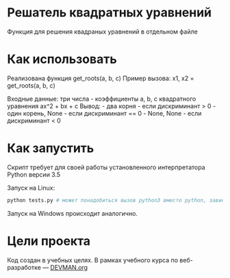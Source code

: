 # Решатель квадратных уравнений

Функция для решения квадраных уравнений в отдельном файле

# Как использовать
Реализована функция get_roots(a, b, c)
Пример вызова: x1, x2 = get_roots(a, b, c)

Входные данные: три числа - коэффициенты a, b, c квадратного уравнения ax^2 + bx + c
Вывод: - два корня - если дискриминант > 0
       - один корень, None - если дискриминант == 0
       - None, None - если дискриминант < 0

# Как запустить

Скрипт требует для своей работы установленного интерпретатора Python версии 3.5

Запуск на Linux:

```bash
python tests.py # может понадобиться вызов python3 вместо python, зависит от настроек операционной системы
```

Запуск на Windows происходит аналогично.

# Цели проекта

Код создан в учебных целях. В рамках учебного курса по веб-разработке ― [DEVMAN.org](https://devman.org)

